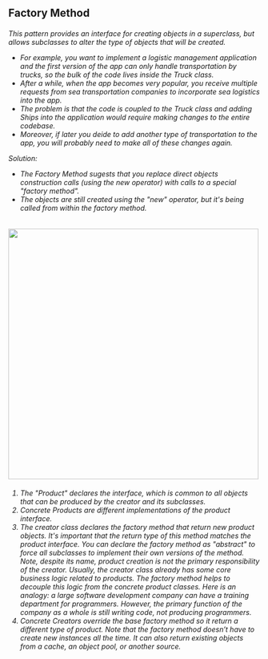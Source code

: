 ## Factory Method
<h6>
  This pattern provides an interface for creating objects in a superclass, but allows subclasses to alter the type of objects that will be created.
  
  - For example, you want to implement a logistic management application and the first version of the app can only handle transportation by trucks, so the bulk of the code lives inside the Truck class.
  - After a while, when the app becomes very popular, you receive multiple requests from sea transportation companies to incorporate sea logistics into the app.
  - The problem is that the code is coupled to the Truck class and adding Ships into the application would require making changes to the entire codebase.
  - Moreover, if later you deide to add another type of transportation to the app, you will probably need to make all of these changes again.
  
  Solution:
  - The Factory Method sugests that you replace direct objects construction calls (using the new operator) with calls to a special "factory method".
  - The objects are still created using the "new" operator, but it's being called from within the factory method.
</h6>

<img src="https://github.com/user-attachments/assets/a4e5821f-8b84-4175-99fb-54d65043d1f7" width="500">
<h6>
  <ol> 
    <li> The "Product" declares the interface, which is common to all objects that can be produced by the creator and its subclasses. </li>
    <li> Concrete Products are different implementations of the product interface. </li>
    <li> The creator class declares the factory method that return new product objects. It's important that the return type of this method matches the product interface. You can declare the factory method as "abstract" to force all subclasses to implement their own versions of the method. Note, despite its name, product creation is not the primary responsibility of the creator. Usually, the creator class already has some core business logic related to products. The factory method helps to decouple this logic from the concrete product classes. Here is an analogy: a large software development company can have a training department for programmers. However, the primary function of the company as a whole is still writing code, not producing programmers. </li>
    <li> Concrete Creators override the base factory method so it return a different type of product. Note that the factory method doesn’t have to create new instances all the time. It can also return existing objects from a cache, an object pool, or another source. </li>
  </ol>
</h6>
